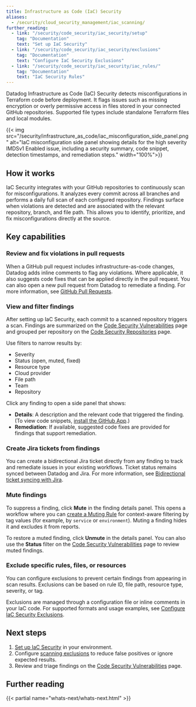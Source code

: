 ```yaml
---
title: Infrastructure as Code (IaC) Security
aliases:
  - /security/cloud_security_management/iac_scanning/
further_reading:
  - link: "/security/code_security/iac_security/setup"
    tag: "Documentation"
    text: "Set up IaC Security"
  - link: "/security/code_security/iac_security/exclusions"
    tag: "Documentation"
    text: "Configure IaC Security Exclusions"
  - link: "/security/code_security/iac_security/iac_rules/"
    tag: "Documentation"
    text: "IaC Security Rules"
---
```


Datadog Infrastructure as Code (IaC) Security detects misconfigurations in Terraform code before deployment. It flags issues such as missing encryption or overly permissive access in files stored in your connected GitHub repositories. Supported file types include standalone Terraform files and local modules.

{{< img src="/security/infrastructure_as_code/iac_misconfiguration_side_panel.png" alt="IaC misconfiguration side panel showing details for the high severity IMDSv1 Enabled issue, including a security summary, code snippet, detection timestamps, and remediation steps." width="100%">}}

## How it works

IaC Security integrates with your GitHub repositories to continuously scan for misconfigurations. It analyzes every commit across all branches and performs a daily full scan of each configured repository. Findings surface when violations are detected and are associated with the relevant repository, branch, and file path. This allows you to identify, prioritize, and fix misconfigurations directly at the source.

## Key capabilities

### Review and fix violations in pull requests

When a GitHub pull request includes infrastructure-as-code changes, Datadog adds inline comments to flag any violations. Where applicable, it also suggests code fixes that can be applied directly in the pull request. You can also open a new pull request from Datadog to remediate a finding. For more information, see [GitHub Pull Requests][5].

### View and filter findings

After setting up IaC Security, each commit to a scanned repository triggers a scan. Findings are summarized on the [Code Security Vulnerabilities][3] page and grouped per repository on the [Code Security Repositories][6] page.

Use filters to narrow results by:

- Severity
- Status (open, muted, fixed)
- Resource type
- Cloud provider
- File path
- Team
- Repository

Click any finding to open a side panel that shows:

- **Details**: A description and the relevant code that triggered the finding. (To view code snippets, [install the GitHub App][9].)
- **Remediation**: If available, suggested code fixes are provided for findings that support remediation.

### Create Jira tickets from findings

You can create a bidirectional Jira ticket directly from any finding to track and remediate issues in your existing workflows. Ticket status remains synced between Datadog and Jira. For more information, see [Bidirectional ticket syncing with Jira][4].

### Mute findings

To suppress a finding, click **Mute** in the finding details panel. This opens a workflow where you can [create a Muting Rule][10] for context-aware filtering by tag values (for example, by `service` or `environment`). Muting a finding hides it and excludes it from reports.

To restore a muted finding, click **Unmute** in the details panel. You can also use the **Status** filter on the [Code Security Vulnerabilities][3] page to review muted findings.

### Exclude specific rules, files, or resources

You can configure exclusions to prevent certain findings from appearing in scan results. Exclusions can be based on rule ID, file path, resource type, severity, or tag.

Exclusions are managed through a configuration file or inline comments in your IaC code. For supported formats and usage examples, see [Configure IaC Security Exclusions][7].

## Next steps

1. [Set up IaC Security][1] in your environment.
2. Configure [scanning exclusions][2] to reduce false positives or ignore expected results.
3. Review and triage findings on the [Code Security Vulnerabilities][3] page.

## Further reading

{{< partial name="whats-next/whats-next.html" >}}

[1]: /security/code_security/iac_security/setup
[2]: /security/code_security/iac_security/exclusions
[3]: https://app.datadoghq.com/security/code-security/iac
[4]: /security/ticketing_integrations#bidirectional-ticket-syncing-with-jira
[5]: /security/code_security/dev_tool_int/github_pull_requests/
[6]: https://app.datadoghq.com/ci/code-analysis?
[7]: /security/code_security/iac_security/exclusions/?tab=yaml
[8]: /security/automation_pipelines/mute
[9]: https://app.datadoghq.com/integrations/github/
[10]: /security/automation_pipelines/